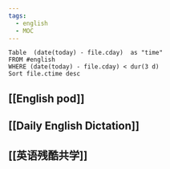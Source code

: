 ```yaml
---
tags:
  - english
  - MOC
---
```

```dataview
Table  (date(today) - file.cday)  as "time"
FROM #english
WHERE (date(today) - file.cday) < dur(3 d)
Sort file.ctime desc
```


## [[English pod]]

## [[Daily English Dictation]]

## [[英语残酷共学]]

